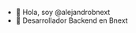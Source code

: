 - 👋 Hola, soy @alejandrobnext
- 👀 Desarrollador Backend en Bnext

<!---
alejandrobnext/alejandrobnext is a ✨ special ✨ repository because its `README.md` (this file) appears on your GitHub profile.
You can click the Preview link to take a look at your changes.
--->
